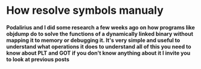 # How resolve symbols manualy

#### Podalirius and I did some research a few weeks ago on how programs like objdump do to solve the functions of a dynamically linked binary without mapping it to memory or debugging it. It's very simple and useful to understand what operations it does to understand all of this you need to know about PLT and GOT if you don't know anything about it I invite you to look at previous posts
